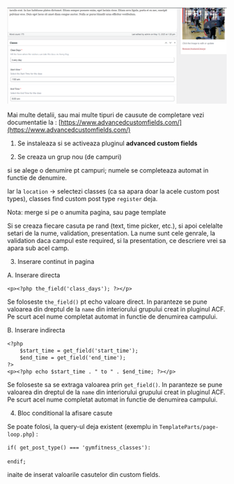 ![custom fields](/__img/custom_fields.png)

Mai multe detalii, sau mai multe tipuri de causute de completare vezi documentatie la : [https://www.advancedcustomfields.com/](https://www.advancedcustomfields.com/)

1. Se instaleaza si se activeaza pluginul **advanced custom fields**

2. Se creaza un grup nou (de campuri)

si se alege o denumire pt campuri; numele se completeaza automat in functie de denumire.

Iar la `location` -> selectezi classes (ca sa apara doar la acele custom post types), classes find custom post type `register` deja.

Nota:
merge si pe o anumita pagina, sau page template

Si se creaza fiecare casuta pe rand (text, time picker, etc.), si apoi celelalte setari de la nume, validation, presentation.
La nume sunt cele genrale, la validation daca campul este required, si la presentation, ce descriere vrei sa apara sub acel camp.

3. Inserare continut in pagina

A. Inserare directa

```
<p><?php the_field('class_days'); ?></p>
```

Se foloseste `the_field()` pt echo valoare direct.
In paranteze se pune valoarea din dreptul de la `name` din interiorului grupului creat in pluginul ACF.
Pe scurt acel nume completat automat in functie de denumirea campului.

B. Inserare indirecta

```
<?php
    $start_time = get_field('start_time');
    $end_time = get_field('end_time');
?>
<p><?php echo $start_time . " to " . $end_time; ?></p>
```

Se foloseste sa se extraga valoarea prin `get_field()`.
In paranteze se pune valoarea din dreptul de la `name` din interiorului grupului creat in pluginul ACF.
Pe scurt acel nume completat automat in functie de denumirea campului.

4. Bloc conditional la afisare casute

Se poate folosi, la query-ul deja existent (exemplu in `TemplateParts/page-loop.php`) :

```
if( get_post_type() === 'gymfitness_classes'):

endif;
```

inaite de inserat valoarile casutelor din custom fields.